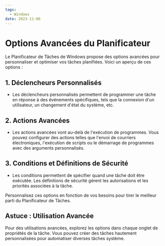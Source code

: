 ```yaml
---
tags:
  - Windows
date: 2023-11-06
---
```


# Options Avancées du Planificateur

Le Planificateur de Tâches de Windows propose des options avancées pour personnaliser et optimiser vos tâches planifiées. Voici un aperçu de ces options :

## 1. Déclencheurs Personnalisés

- Les déclencheurs personnalisés permettent de programmer une tâche en réponse à des événements spécifiques, tels que la connexion d'un utilisateur, un changement d'état du système, etc.

## 2. Actions Avancées

- Les actions avancées vont au-delà de l'exécution de programmes. Vous pouvez configurer des actions telles que l'envoi de courriers électroniques, l'exécution de scripts ou le démarrage de programmes avec des arguments personnalisés.

## 3. Conditions et Définitions de Sécurité

- Les conditions permettent de spécifier quand une tâche doit être exécutée. Les définitions de sécurité gèrent les autorisations et les priorités associées à la tâche.

Personnalisez ces options en fonction de vos besoins pour tirer le meilleur parti du Planificateur de Tâches.

## Astuce : Utilisation Avancée

Pour des utilisations avancées, explorez les options dans chaque onglet de propriétés de la tâche. Vous pouvez créer des tâches hautement personnalisées pour automatiser diverses tâches système.

